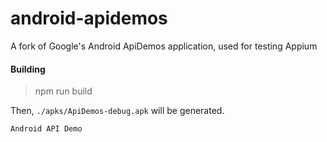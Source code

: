 android-apidemos
================

A fork of Google's Android ApiDemos application, used for testing Appium

#### Building

> npm run build

Then, `./apks/ApiDemos-debug.apk` will be generated.




    Android API Demo
